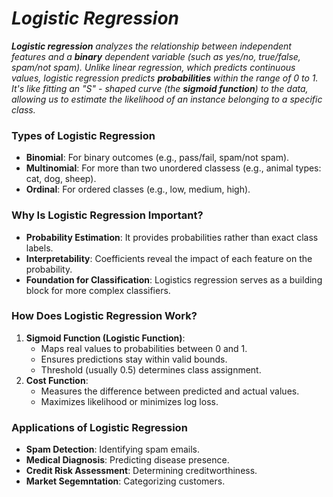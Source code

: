 # _Logistic Regression_

_**Logistic regression** analyzes the relationship between independent features and a **binary** dependent variable (such as yes/no, true/false, spam/not spam). Unlike linear regression, which predicts continuous values, logistic regression predicts **probabilities** within the range of 0 to 1. It's like fitting an "S" - shaped curve (the **sigmoid function**) to the data, allowing us to estimate the likelihood of an instance belonging to a specific class._

### Types of Logistic Regression
- **Binomial**: For binary outcomes (e.g., pass/fail, spam/not spam).
- **Multinomial**: For more than two unordered classess (e.g., animal types: cat, dog, sheep).
- **Ordinal**: For ordered classes (e.g., low, medium, high).

### Why Is Logistic Regression Important?
- **Probability Estimation**: It provides probabilities rather than exact class labels.
- **Interpretability**: Coefficients reveal the impact of each feature on the probability.
- **Foundation for Classification**: Logistics regression serves as a building block for more complex classifiers.

### How Does Logistic Regression Work?
1. **Sigmoid Function (Logistic Function)**:
    - Maps real values to probabilities between 0 and 1.
    - Ensures predictions stay within valid bounds.
    - Threshold (usually 0.5) determines class assignment.
2. **Cost Function**:
    - Measures the difference between predicted and actual values.
    - Maximizes likelihood or minimizes log loss.
  
### Applications of Logistic Regression
- **Spam Detection**: Identifying spam emails.
- **Medical Diagnosis**: Predicting disease presence.
- **Credit Risk Assessment**: Determining creditworthiness.
- **Market Segemntation**: Categorizing customers.

